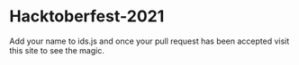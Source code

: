 # Hacktoberfest-2021

Add your name to ids.js and once your pull request has been accepted visit this site to see the magic.

